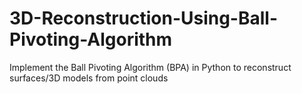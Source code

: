 # 3D-Reconstruction-Using-Ball-Pivoting-Algorithm
Implement the Ball Pivoting Algorithm (BPA) in Python to reconstruct surfaces/3D models from point clouds

